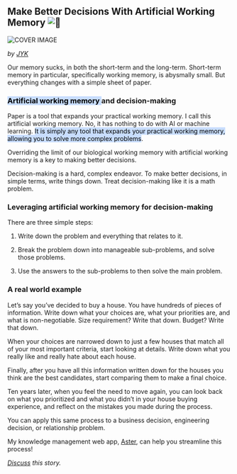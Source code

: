 ## Make Better Decisions With Artificial Working Memory ![🧠](https://fonts.gstatic.com/s/e/notoemoji/15.0/1f9e0/32.png)

![COVER IMAGE](https://ci5.googleusercontent.com/proxy/EgtdLEiW4P7CN6_xwd3H-1K9tD_5Un7gn2SuLy7viGyEYJyZrlH35OhO9GhKH9hhb24=s0-d-e1-ft#https://i.imgur.com/6MY4KHZ.gif)

_by [JYK](https://click.convertkit-mail4.com/mvuz9k9756h5hg27eqwimheoex0qq/p8heh9hz9og72ztq/aHR0cHM6Ly93d3cuaW5kaWVoYWNrZXJzLmNvbS9KWUs_dXRtX3NvdXJjZT1pbmRpZS1oYWNrZXJzLWVtYWlscyZ1dG1fY2FtcGFpZ249aWgtbmV3c2xldHRlciZ1dG1fbWVkaXVtPWVtYWls)_

Our memory sucks, in both the short-term and the long-term. Short-term memory in particular, specifically working memory, is abysmally small. But everything changes with a simple sheet of paper.

### <mark style="background: #ADCCFFA6;">Artificial working memory </mark>and decision-making

Paper is a tool that expands your practical working memory. I call this artificial working memory. No, it has nothing to do with AI or machine learning. <mark style="background: #ADCCFFA6;">It is simply any tool that expands your practical working memory, allowing you to solve more complex problems</mark>.

Overriding the limit of our biological working memory with artificial working memory is a key to making better decisions.

Decision-making is a hard, complex endeavor. To make better decisions, in simple terms, write things down. Treat decision-making like it is a math problem.

### Leveraging artificial working memory for decision-making

There are three simple steps:

1. Write down the problem and everything that relates to it.
    
2. Break the problem down into manageable sub-problems, and solve those problems.
    
3. Use the answers to the sub-problems to then solve the main problem.
    

### A real world example

Let’s say you’ve decided to buy a house. You have hundreds of pieces of information. Write down what your choices are, what your priorities are, and what is non-negotiable. Size requirement? Write that down. Budget? Write that down.

When your choices are narrowed down to just a few houses that match all of your most important criteria, start looking at details. Write down what you really like and really hate about each house.

Finally, after you have all this information written down for the houses you think are the best candidates, start comparing them to make a final choice.

Ten years later, when you feel the need to move again, you can look back on what you prioritized and what you didn’t in your house buying experience, and reflect on the mistakes you made during the process.

You can apply this same process to a business decision, engineering decision, or relationship problem.

My knowledge management web app, [Aster](https://click.convertkit-mail4.com/mvuz9k9756h5hg27eqwimheoex0qq/x0hph6hwn097peh5/aHR0cHM6Ly9hc3Rlci5wYWdl), can help you streamline this process!

_[Discuss](https://click.convertkit-mail4.com/mvuz9k9756h5hg27eqwimheoex0qq/6qheh8h7pen25nio/aHR0cHM6Ly93d3cuaW5kaWVoYWNrZXJzLmNvbS9wb3N0L2FydGlmaWNpYWwtd29ya2luZy1tZW1vcnktaG93LXRvLW1ha2UtYmV0dGVyLWRlY2lzaW9ucy00ZmYwMzc2Y2M5P3V0bV9zb3VyY2U9aW5kaWUtaGFja2Vycy1lbWFpbHMmdXRtX2NhbXBhaWduPWloLW5ld3NsZXR0ZXImdXRtX21lZGl1bT1lbWFpbA==) this story._

